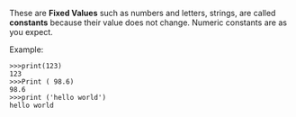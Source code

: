 These are **Fixed Values** such as numbers and letters, strings, are called **constants** because their value does not change.
Numeric constants are as you expect.

Example:
```
>>>print(123)
123
>>>Print ( 98.6)
98.6
>>>print ('hello world')
hello world
```

